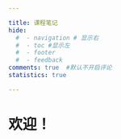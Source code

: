 ```yaml
---

title: 课程笔记
hide:
  #  - navigation # 显示右
  #  - toc #显示左
  #  - footer
  #  - feedback  
comments: true  #默认不开启评论
statistics: true

---
```


# 欢迎！

